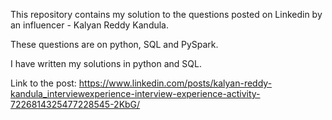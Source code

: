This repository contains my solution to the questions posted on Linkedin by an influencer - Kalyan Reddy Kandula.

These questions are on python, SQL and PySpark.

I have written my solutions in python and SQL.

Link to the post: https://www.linkedin.com/posts/kalyan-reddy-kandula_interviewexperience-interview-experience-activity-7226814325477228545-2KbG/
